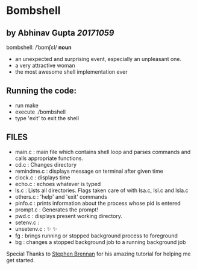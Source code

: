 # Bombshell
## by Abhinav Gupta _20171059_

bombshell:
/ˈbɒmʃɛl/
__noun__
* an unexpected and surprising event, especially an unpleasant one.
* a very attractive woman
* the most awesome shell implementation ever 

## Running the code:
* run make
* execute ./bombshell
* type 'exit' to exit the shell

## FILES
* main.c : main file which contains shell loop and parses commands and calls appropriate functions. 
* cd.c : Changes directory
* remindme.c : displays message on terminal after given time
* clock.c : displays time
* echo.c : echoes whatever is typed
* ls.c : Lists all directories. Flags taken care of with lsa.c, lsl.c and lsla.c
* others.c : 'help' and 'exit' commands
* pinfo.c : prints information about the process whose pid is entered
* prompt.c : Generates the prompt!
* pwd.c : displays present working directory. 
* setenv.c :
* unsetenv.c :
:sparkles: :sparkles:
* fg : brings running or stopped background process to foreground
* bg : changes a stopped background job to a running background job

Special Thanks to [Stephen Brennan](https://brennan.io/2015/01/16/write-a-shell-in-c/) for his amazing tutorial for helping me get started.
